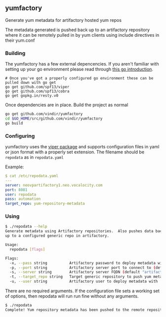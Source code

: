 ## yumfactory
Generate yum metadata for artifactory hosted yum repos

The metadata generated is pushed back up to an artifactory repository
where it can be remotely pulled in by yum clients using include directives
in their yum.conf

### Building

The yumfactory has a few external depencencies.  If you aren't familiar with 
setting up your go environment please read through [this go introduction](https://howistart.org/posts/go/1).

```
# Once you've got a properly configured go environment these can be pulled down with go get
go get github.com/spf13/viper
go get github.com/spf13/cobra
go get gopkg.in/resty.v0
```

Once dependencies are in place.  Build the project as normal
```bash
go get github.com/vindir/yumfactory
cd $GO_HOME/src/github.com/vindir/yumfactory
go build
```

### Configuring

yumfactory uses the [viper package](https://github.com/spf13/viper) and supports
configuration files in yaml or json format with a properly set extension. The
filename should be `repodata` as in `repodata.yaml`

Example:
```yaml
$ cat /etc/repodata.yaml
---
server: neovpartifactory1.neo.vocalocity.com
port: 8081
user: repodata
pass: automation
target_repo: yum-repository-metadata
```

### Using

```bash
$ ./repodata --help
Generate metadata using Artifactory repositories.  Also pushes data back
up to a configured generic repo in artifactory.

Usage:
  repodata [flags]

Flags:
  -x, --pass string          Artifactory password to deploy metadata with
  -p, --port string          Artifactory server port to connect to (default "8081")
  -s, --server string        Artifactory server FQDN (default "artifactory.server.missing")
  -t, --target_repo string   Target generic repository to push yum metadata to (default "yum-repository-metadata")
  -u, --user string          Artifactory user to deploy metadata with
  ```
  
There are no required arguments. If the configuration file sets a working set of options, then repodata will run run fine without any arguments.

```bash
$ ./repodata
Complete! Yum repository metadata has been pushed to the remote repository.
```

